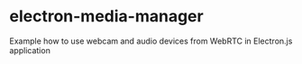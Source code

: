 # electron-media-manager
Example how to use webcam and audio devices from WebRTC in Electron.js application
